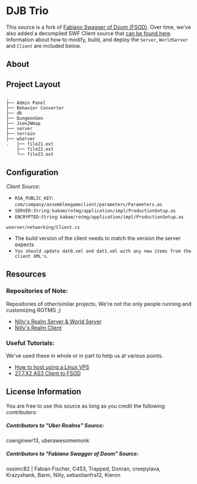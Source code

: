 ﻿# DJB Trio

This source is a fork of [Fabiano Swagger of Doom (FSOD)](https://github.com/ossimc82/fabiano-swagger-of-doom). Over 
time, we've also added a decompiled SWF Client source that 
[can be found here](https://github.com/kaos00723/RotMG_Client_27.7.X2). Information about how to modify, build, and
deploy the `Server`, `WorldServer` and `Client` are included below.

## About

## Project Layout
```
.
├── Admin Panel
├── Behavior Converter
├── db
├── DungeonGen
├── Json2Wmap
├── server
├── terrain
├── wServer
.   ├── file21.ext
    ├── file22.ext
    └── file23.ext
```

## Configuration

*Client Source:*

- `RSA_PUBLIC_KEY`: `com/company/assembleegameclient/parameters/Parameters.as`
- `SERVER:String`: `kabam/rotmg/application/impl/ProductionSetup.as`
- `ENCRYPTED:String`: `kabam/rotmg/application/impl/ProductionSetup.as`

`wserver/networking/Client.cs`
- The build version of the client needs to match the version the server expects
- `You should update dat0.xml and dat1.xml with any new items from the client XML's.`

## Resources

### Repositories of Note:

Repositories of other/similar projects. We're not the only people running and customizing ROTMG ;)

* [Nilly's Realm Server & World Server](https://github.com/cp-nilly/NR-CORE)
* [Nilly's Realm Client](https://github.com/cp-nilly/NR-27.7.X13)

### Useful Tutorials:

We've used these in whole or in part to help us at various points.

* [How to host using a Linux VPS](http://www.mpgh.net/forum/showthread.php?t=1101434)
* [27.7.X2 AS3 Client to FSOD](http://www.mpgh.net/forum/showthread.php?t=1163271)


## License Information

You are free to use this source as long as you credit the following contributers:

##### _Contributors to "Uber Realms" Source:_

csengineer13, uberawesomemonk

##### _Contributors to "Fabiano Swagger of Doom" Source:_
ossimc82 | Fabian Fischer, C453, Trapped, Donran, creepylava, Krazyshank, Barm, Nilly, sebastianfra12, Kieron